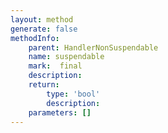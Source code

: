 ```yaml
---
layout: method
generate: false
methodInfo:
    parent: HandlerNonSuspendable
    name: suspendable
    mark:  final 
    description: 
    return:
        type: 'bool'
        description: 
    parameters: []
---
```

